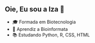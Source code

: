 ## Oie, Eu sou a Iza 👋

- 🎓 Formada em Biotecnologia
- 🧬 Aprendiz a Bioinformata
- 📚 Estudando Python, R, CSS, HTML
